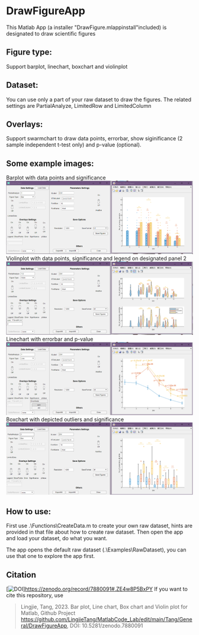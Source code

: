 # DrawFigureApp
This Matlab App (a installer "DrawFigure.mlappinstall"included) is designated to draw scientific figures

## Figure type:
Support barplot, linechart, boxchart and violinplot

## Dataset:
You can use only a part of your raw dataset to draw the figures.
The related settings are PartialAnalyze, LimitedRow and LimitedColumn

## Overlays:
Support swarmchart to draw data points, errorbar, show siginificance (2 sample independent t-test only) and p-value (optional).

## Some example images:
Barplot with data points and significance
![Exapmles1](Examples1.png)
Violinplot with data points, significance and legend on designated panel 2
![Exapmles2](Examples2.png)
Linechart with errorbar and p-value
![Exapmles3](Examples3.png)
Boxchart with depicted outliers and significance
![Exapmles4](Examples4.png)

## How to use:
First use .\Functions\CreateData.m to create your own raw dataset, hints are provided in that file about how to create raw dataset.
Then open the app and load your dataset, do what you want.

The app opens the default raw dataset (.\Examples\RawDataset), you can use that one to explore the app first.

## Citation

[![DOI](https://zenodo.org/badge/DOI/10.5281/zenodo.7880091.svg)]https://zenodo.org/record/7880091#.ZE4w8P5BxPY
If you want to cite this repository, use 

> Lingjie, Tang, 2023. Bar plot, Line chart, Box chart and Violin plot for Matlab, Github Project  
>https://github.com/LingjieTang/MatlabCode_Lab/edit/main/Tang/General/DrawFigureApp, DOI: 10.5281/zenodo.7880091
